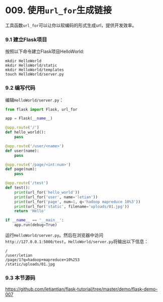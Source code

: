 # 009. 使用`url_for`生成链接

工具函数`url_for`可以让你以软编码的形式生成url，提供开发效率。


### 9.1 建立Flask项目
按照以下命令建立Flask项目HelloWorld:
```
mkdir HelloWorld
mkdir HelloWorld/static
mkdir HelloWorld/templates
touch HelloWorld/server.py
```


### 9.2 编写代码
编辑`HelloWorld/server.py`：
```python
from flask import Flask, url_for

app = Flask(__name__)

@app.route('/')
def hello_world():
    pass

@app.route('/user/<name>')
def user(name):
    pass

@app.route('/page/<int:num>')
def page(num):
    pass

@app.route('/test')
def test():
    print(url_for('hello_world'))
    print(url_for('user', name='letian'))
    print(url_for('page', num=1, q='hadoop mapreduce 10%3'))
    print(url_for('static', filename='uploads/01.jpg'))
    return 'Hello'

if __name__ == '__main__':
    app.run(debug=True)
```
运行`HelloWorld/server.py`。然后在浏览器中访问`http://127.0.0.1:5000/test`，`HelloWorld/server.py`将输出以下信息：
```
/
/user/letian
/page/1?q=hadoop+mapreduce+10%253
/static/uploads/01.jpg
```


### 9.3 本节源码
https://github.com/letiantian/flask-tutorial/tree/master/demo/flask-demo-007